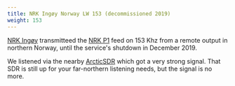```yaml
---
title: NRK Ingøy Norway LW 153 (decommissioned 2019)
weight: 153
---
```

[NRK Ingøy](http://www.dxing.info/profiles/norway_nrk_ingoy.dx) transmitteed
the [NRK P1](https://radio.nrk.no/direkte/p1) feed
on 153 Khz from a remote output in northern Norway, until
the service's shutdown in December 2019.

We listened via the nearby [ArcticSDR](http://arcticsdr.ddns.net:8073/)
which got a very strong signal.
That SDR is still up for your far-northern listening needs,
but the signal is no more.
